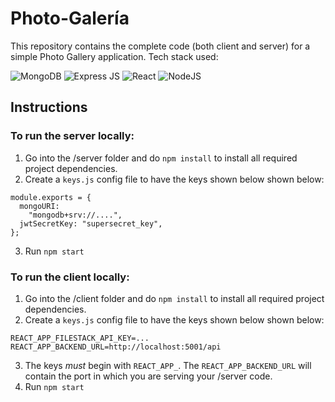 # Photo-Galería

This repository contains the complete code (both client and server) for a simple Photo Gallery application.
Tech stack used:

![MongoDB](https://img.shields.io/badge/MongoDB-4EA94B?style=for-the-badge&logo=mongodb&logoColor=white)
![Express JS](https://img.shields.io/badge/Express.js-000000?style=for-the-badge&logo=express&logoColor=white)
![React](https://img.shields.io/badge/React-20232A?style=for-the-badge&logo=react&logoColor=61DAFB "React")
![NodeJS](https://img.shields.io/badge/Node.js-339933?style=for-the-badge&logo=nodedotjs&logoColor=white)

## Instructions

### To run the server locally:
1. Go into the /server folder and do `npm install` to install all required project dependencies.
2. Create a `keys.js` config file to have the keys shown below shown below:
```
module.exports = {
  mongoURI:
    "mongodb+srv://....",
  jwtSecretKey: "supersecret_key",
};
```
3. Run `npm start` 

### To run the client locally:
1. Go into the /client folder and do `npm install` to install all required project dependencies.
2. Create a `keys.js` config file to have the keys shown below shown below:
```
REACT_APP_FILESTACK_API_KEY=...
REACT_APP_BACKEND_URL=http://localhost:5001/api
```
3. The keys *must* begin with `REACT_APP_`. The `REACT_APP_BACKEND_URL` will contain the port in which you are serving your /server code.
4. Run `npm start` 
